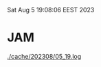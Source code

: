 Sat Aug  5 19:08:06 EEST 2023
# JAM
<a href='./cache/202308/05_19.log'>./cache/202308/05_19.log</a>
